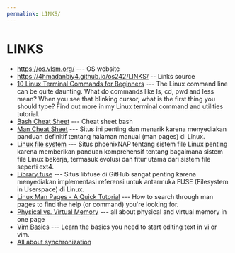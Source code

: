 ```yaml
---
permalink: LINKS/
---
```

# LINKS
* <https://os.vlsm.org/> --- OS website
* https://4hmadanbiy4.github.io/os242/LINKS/ -- Links source
* [10 Linux Terminal Commands for Beginners](https://youtu.be/CpTfQ-q6MPU?si=LUBMoZo24tXMiqA-) --- 
 The Linux command line can be quite daunting. What do commands like ls, cd, pwd and less mean? When you see that blinking cursor, what is the first thing you should type?
 Find out more in my Linux terminal command and utilities tutorial.
* [Bash Cheat Sheet](https://github.com/RehanSaeed/Bash-Cheat-Sheet) --- Cheat sheet bash
* [Man Cheat Sheet](https://www.linuxtrainingacademy.com/man) --- Situs ini penting dan menarik karena menyediakan panduan definitif tentang halaman manual (man pages) di Linux.
* [Linux file system](https://phoenixnap.com/kb/linux-file-system) --- Situs phoenixNAP tentang sistem file Linux penting karena memberikan panduan komprehensif tentang bagaimana sistem file Linux bekerja, termasuk evolusi dan fitur utama dari sistem file seperti ext4.
* [Library fuse](https://github.com/libfuse/libfuse) --- Situs libfuse di GitHub sangat penting karena menyediakan implementasi referensi untuk antarmuka FUSE (Filesystem in Userspace) di Linux.
* [Linux Man Pages - A Quick Tutorial](https://youtu.be/uJnrh9hAQR0?si=KJrZsJZXQCjAt6x2) --- How to search through man pages to find the help (or command) you're looking for.
* [Physical vs. Virtual Memory](https://www.baeldung.com/cs/physical-vs-virtual-memory) --- all about physical and virtual memory in one page
* [Vim Basics](https://youtu.be/ggSyF1SVFr4?si=J8_XKPxVu63ntte_) --- Learn the basics you need to start editing text in vi or vim.
* [All about synchronization](https://www.javatpoint.com/os-process-synchronization-introduction)
